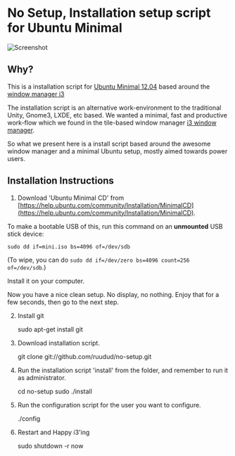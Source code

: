 # No Setup, Installation setup script for Ubuntu Minimal

![Screenshot](https://raw.github.com/charnley/no-setup/master/screenshots/screenshot_1.png)

## Why?

This is a installation script for
[Ubuntu Minimal 12.04](https://help.ubuntu.com/community/Installation/MinimalCD)
based around the [window manager i3](http://i3wm.org)

The installation script is an alternative work-environment to
the traditional Unity, Gnome3, LXDE, etc based.
We wanted a minimal, fast and productive work-flow
which we found in the tile-based window manager
[i3 window manager](http://i3wm.org/).

So what we present here is a install script based around
the awesome window manager and a minimal Ubuntu setup, mostly
aimed towards power users.

## Installation Instructions

1) Download 'Ubuntu Minimal CD' from
[https://help.ubuntu.com/community/Installation/MinimalCD](https://help.ubuntu.com/community/Installation/MinimalCD).

To make a bootable USB of this, run this command on an **unmounted** USB stick device:

    sudo dd if=mini.iso bs=4096 of=/dev/sdb
    
(To wipe, you can do `sudo dd if=/dev/zero bs=4096 count=256 of=/dev/sdb`.)

Install it on your computer.

Now you have a nice clean setup. No display, no nothing. Enjoy that for a few
seconds, then go to the next step.

2) Install git

    sudo apt-get install git

3) Download installation script.

    git clone git://github.com/ruudud/no-setup.git


4) Run the installation script 'install' from the folder, and remember to run it as administrator.

    cd no-setup
    sudo ./install


5) Run the configuration script for the user you want to configure.

    ./config


6) Restart and Happy i3'ing

    sudo shutdown -r now




